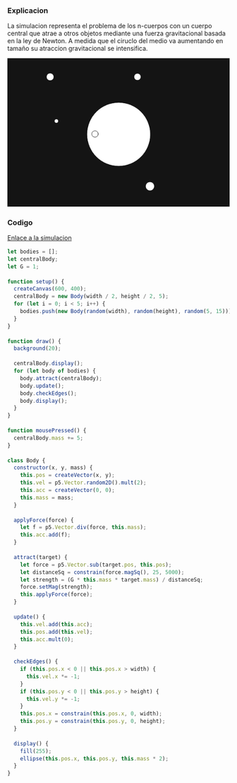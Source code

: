 ### Explicacion

La simulacion representa el problema de los n-cuerpos con un cuerpo central que atrae a otros objetos mediante una fuerza gravitacional basada en la ley de Newton. A medida que el ciruclo del medio va aumentando en tamaño su atraccion gravitacional se intensifica.


![Kylian Mbappe](../../../../assets/uni3-11.png)

### Codigo

[Enlace a la simulacion](https://editor.p5js.org/DonTuvo/sketches/wENFDAL3s)


``` js
let bodies = [];
let centralBody;
let G = 1;

function setup() {
  createCanvas(600, 400);
  centralBody = new Body(width / 2, height / 2, 5);
  for (let i = 0; i < 5; i++) {
    bodies.push(new Body(random(width), random(height), random(5, 15)));
  }
}

function draw() {
  background(20);

  centralBody.display();
  for (let body of bodies) {
    body.attract(centralBody);
    body.update();
    body.checkEdges();
    body.display();
  }
}

function mousePressed() {
  centralBody.mass += 5;
}

class Body {
  constructor(x, y, mass) {
    this.pos = createVector(x, y);
    this.vel = p5.Vector.random2D().mult(2);
    this.acc = createVector(0, 0);
    this.mass = mass;
  }

  applyForce(force) {
    let f = p5.Vector.div(force, this.mass);
    this.acc.add(f);
  }

  attract(target) {
    let force = p5.Vector.sub(target.pos, this.pos);
    let distanceSq = constrain(force.magSq(), 25, 5000);
    let strength = (G * this.mass * target.mass) / distanceSq;
    force.setMag(strength);
    this.applyForce(force);
  }

  update() {
    this.vel.add(this.acc);
    this.pos.add(this.vel);
    this.acc.mult(0);
  }

  checkEdges() {
    if (this.pos.x < 0 || this.pos.x > width) {
      this.vel.x *= -1;
    }
    if (this.pos.y < 0 || this.pos.y > height) {
      this.vel.y *= -1;
    }
    this.pos.x = constrain(this.pos.x, 0, width);
    this.pos.y = constrain(this.pos.y, 0, height);
  }

  display() {
    fill(255);
    ellipse(this.pos.x, this.pos.y, this.mass * 2);
  }
}
```
